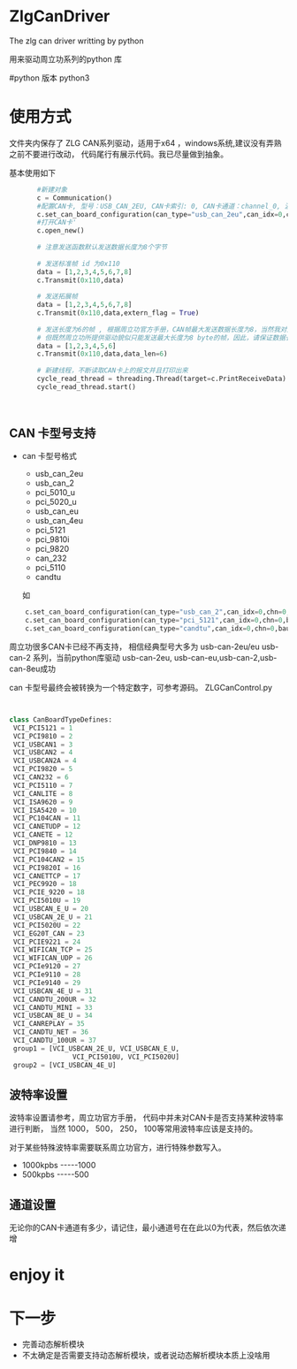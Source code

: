 # ZlgCanDriver
The zlg can driver writting by python

用来驱动周立功系列的python 库

#python 版本 
python3

# 使用方式
文件夹内保存了 ZLG CAN系列驱动，适用于x64 ，windows系统,建议没有弄熟之前不要进行改动，
代码尾行有展示代码。我已尽量做到抽象。

基本使用如下
 ```python 
        #新建对象
        c = Communication() 
        #配置CAN卡, 型号：USB_CAN_2EU, CAN卡索引: 0, CAN卡通道：channel_0, 波特率: 500kbps
        c.set_can_board_configuration(can_type="usb_can_2eu",can_idx=0,chn=0,baud_rate=500)
        #打开CAN卡'
        c.open_new()
        
        # 注意发送函数默认发送数据长度为8个字节
        
        # 发送标准帧 id 为0x110
        data = [1,2,3,4,5,6,7,8]    
        c.Transmit(0x110,data)
        
        # 发送拓展帧
        data = [1,2,3,4,5,6,7,8]    
        c.Transmit(0x110,data,extern_flag = True)
        
        # 发送长度为6的帧 , 根据周立功官方手册，CAN帧最大发送数据长度为8，当然我对此表示怀疑，
        # 但既然周立功所提供驱动貌似只能发送最大长度为8 byte的帧，因此，请保证数据长度不大于8即可。
        data = [1,2,3,4,5,6]    
        c.Transmit(0x110,data,data_len=6)
        
        # 新建线程，不断读取CAN卡上的报文并且打印出来
        cycle_read_thread = threading.Thread(target=c.PrintReceiveData)
        cycle_read_thread.start()
        
        
 ```      
 ## CAN 卡型号支持
 - can 卡型号格式
   + usb_can_2eu
   + usb_can_2
   + pci_5010_u
   + pci_5020_u
   + usb_can_eu
   + usb_can_4eu
   + pci_5121
   + pci_9810i
   + pci_9820
   + can_232
   + pci_5110
   + candtu
   
   如
```python
    c.set_can_board_configuration(can_type="usb_can_2",can_idx=0,chn=0,baud_rate=500)
    c.set_can_board_configuration(can_type="pci_5121",can_idx=0,chn=0,baud_rate=500)
    c.set_can_board_configuration(can_type="candtu",can_idx=0,chn=0,baud_rate=500)
```
   周立功很多CAN卡已经不再支持， 相信经典型号大多为 usb-can-2eu/eu usb-can-2 系列，当前python库驱动
   usb-can-2eu, usb-can-eu,usb-can-2,usb-can-8eu成功
   
   can 卡型号最终会被转换为一个特定数字，可参考源码。
     ZLGCanControl.py
   ```python
 
   
   class CanBoardTypeDefines:
    VCI_PCI5121 = 1
    VCI_PCI9810 = 2
    VCI_USBCAN1 = 3
    VCI_USBCAN2 = 4
    VCI_USBCAN2A = 4
    VCI_PCI9820 = 5
    VCI_CAN232 = 6
    VCI_PCI5110 = 7
    VCI_CANLITE = 8
    VCI_ISA9620 = 9
    VCI_ISA5420 = 10
    VCI_PC104CAN = 11
    VCI_CANETUDP = 12
    VCI_CANETE = 12
    VCI_DNP9810 = 13
    VCI_PCI9840 = 14
    VCI_PC104CAN2 = 15
    VCI_PCI9820I = 16
    VCI_CANETTCP = 17
    VCI_PEC9920 = 18
    VCI_PCIE_9220 = 18
    VCI_PCI5010U = 19
    VCI_USBCAN_E_U = 20
    VCI_USBCAN_2E_U = 21
    VCI_PCI5020U = 22
    VCI_EG20T_CAN = 23
    VCI_PCIE9221 = 24
    VCI_WIFICAN_TCP = 25
    VCI_WIFICAN_UDP = 26
    VCI_PCIe9120 = 27
    VCI_PCIe9110 = 28
    VCI_PCIe9140 = 29
    VCI_USBCAN_4E_U = 31
    VCI_CANDTU_200UR = 32
    VCI_CANDTU_MINI = 33
    VCI_USBCAN_8E_U = 34
    VCI_CANREPLAY = 35
    VCI_CANDTU_NET = 36
    VCI_CANDTU_100UR = 37
    group1 = [VCI_USBCAN_2E_U, VCI_USBCAN_E_U,
                   VCI_PCI5010U, VCI_PCI5020U]
    group2 = [VCI_USBCAN_4E_U]
   ```
   
   ## 波特率设置
   波特率设置请参考，周立功官方手册， 代码中并未对CAN卡是否支持某种波特率进行判断，
   当然 1000， 500， 250， 100等常用波特率应该是支持的。
   
   对于某些特殊波特率需要联系周立功官方，进行特殊参数写入。
   
   - 1000kpbs -----1000
   - 500kpbs -----500
  ## 通道设置
  无论你的CAN卡通道有多少，请记住，最小通道号在在此以0为代表，然后依次递增 
   
# enjoy it

# 下一步
- 完善动态解析模块
- 不太确定是否需要支持动态解析模块，或者说动态解析模块本质上没啥用




